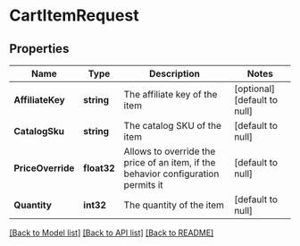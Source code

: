 # CartItemRequest

## Properties
Name | Type | Description | Notes
------------ | ------------- | ------------- | -------------
**AffiliateKey** | **string** | The affiliate key of the item | [optional] [default to null]
**CatalogSku** | **string** | The catalog SKU of the item | [default to null]
**PriceOverride** | **float32** | Allows to override the price of an item, if the behavior configuration permits it | [default to null]
**Quantity** | **int32** | The quantity of the item | [default to null]

[[Back to Model list]](../README.md#documentation-for-models) [[Back to API list]](../README.md#documentation-for-api-endpoints) [[Back to README]](../README.md)


